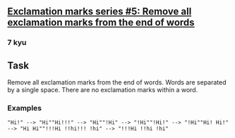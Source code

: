 <h2><a href=https://www.codewars.com/kata/57faf32df815ebd49e000117/train/javascript target="_blank">Exclamation marks series #5: Remove all exclamation marks from the end of words</a></h2><h3>7 kyu</h3><h2 id="task">Task</h2><p>Remove all exclamation marks from the end of words. Words are separated by a single space. There are no exclamation marks within a word.</p><h3 id="examples">Examples</h3><pre><code class="language-python"><span class="cm-string">"Hi!"</span> <span class="cm-operator">-</span><span class="cm-operator">-</span><span class="cm-operator">&gt;</span> <span class="cm-string">"Hi"</span><span class="cm-string">"Hi!!!"</span> <span class="cm-operator">-</span><span class="cm-operator">-</span><span class="cm-operator">&gt;</span> <span class="cm-string">"Hi"</span><span class="cm-string">"!Hi"</span> <span class="cm-operator">-</span><span class="cm-operator">-</span><span class="cm-operator">&gt;</span> <span class="cm-string">"!Hi"</span><span class="cm-string">"!Hi!"</span> <span class="cm-operator">-</span><span class="cm-operator">-</span><span class="cm-operator">&gt;</span> <span class="cm-string">"!Hi"</span><span class="cm-string">"Hi! Hi!"</span> <span class="cm-operator">-</span><span class="cm-operator">-</span><span class="cm-operator">&gt;</span> <span class="cm-string">"Hi Hi"</span><span class="cm-string">"!!!Hi !!hi!!! !hi"</span> <span class="cm-operator">-</span><span class="cm-operator">-</span><span class="cm-operator">&gt;</span> <span class="cm-string">"!!!Hi !!hi !hi"</span></code></pre>